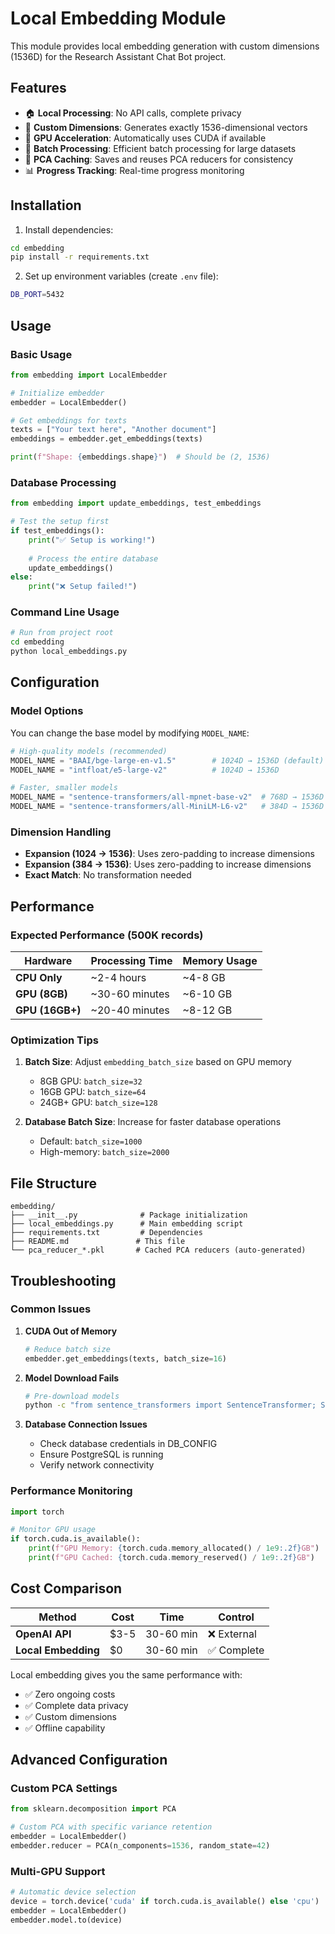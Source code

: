 # Local Embedding Module

This module provides local embedding generation with custom dimensions (1536D) for the Research Assistant Chat Bot project.

## Features

- 🏠 **Local Processing**: No API calls, complete privacy
- 🎯 **Custom Dimensions**: Generates exactly 1536-dimensional vectors
- 🚀 **GPU Acceleration**: Automatically uses CUDA if available
- 🔄 **Batch Processing**: Efficient batch processing for large datasets
- 💾 **PCA Caching**: Saves and reuses PCA reducers for consistency
- 📊 **Progress Tracking**: Real-time progress monitoring

## Installation

1. Install dependencies:
```bash
cd embedding
pip install -r requirements.txt
```

2. Set up environment variables (create `.env` file):
```bash
DB_PORT=5432
```

## Usage

### Basic Usage

```python
from embedding import LocalEmbedder

# Initialize embedder
embedder = LocalEmbedder()

# Get embeddings for texts
texts = ["Your text here", "Another document"]
embeddings = embedder.get_embeddings(texts)

print(f"Shape: {embeddings.shape}")  # Should be (2, 1536)
```

### Database Processing

```python
from embedding import update_embeddings, test_embeddings

# Test the setup first
if test_embeddings():
    print("✅ Setup is working!")
    
    # Process the entire database
    update_embeddings()
else:
    print("❌ Setup failed!")
```

### Command Line Usage

```bash
# Run from project root
cd embedding
python local_embeddings.py
```

## Configuration

### Model Options

You can change the base model by modifying `MODEL_NAME`:

```python
# High-quality models (recommended)
MODEL_NAME = "BAAI/bge-large-en-v1.5"        # 1024D → 1536D (default)
MODEL_NAME = "intfloat/e5-large-v2"          # 1024D → 1536D

# Faster, smaller models
MODEL_NAME = "sentence-transformers/all-mpnet-base-v2"  # 768D → 1536D
MODEL_NAME = "sentence-transformers/all-MiniLM-L6-v2"   # 384D → 1536D
```

### Dimension Handling

- **Expansion (1024 → 1536)**: Uses zero-padding to increase dimensions
- **Expansion (384 → 1536)**: Uses zero-padding to increase dimensions  
- **Exact Match**: No transformation needed

## Performance

### Expected Performance (500K records)

| Hardware | Processing Time | Memory Usage |
|----------|----------------|--------------|
| **CPU Only** | ~2-4 hours | ~4-8 GB |
| **GPU (8GB)** | ~30-60 minutes | ~6-10 GB |
| **GPU (16GB+)** | ~20-40 minutes | ~8-12 GB |

### Optimization Tips

1. **Batch Size**: Adjust `embedding_batch_size` based on GPU memory
   - 8GB GPU: `batch_size=32`
   - 16GB GPU: `batch_size=64` 
   - 24GB+ GPU: `batch_size=128`

2. **Database Batch Size**: Increase for faster database operations
   - Default: `batch_size=1000`
   - High-memory: `batch_size=2000`

## File Structure

```
embedding/
├── __init__.py              # Package initialization
├── local_embeddings.py      # Main embedding script
├── requirements.txt         # Dependencies
├── README.md               # This file
└── pca_reducer_*.pkl       # Cached PCA reducers (auto-generated)
```

## Troubleshooting

### Common Issues

1. **CUDA Out of Memory**
   ```python
   # Reduce batch size
   embedder.get_embeddings(texts, batch_size=16)
   ```

2. **Model Download Fails**
   ```bash
   # Pre-download models
   python -c "from sentence_transformers import SentenceTransformer; SentenceTransformer('BAAI/bge-large-en-v1.5')"
   ```

3. **Database Connection Issues**
   - Check database credentials in DB_CONFIG
   - Ensure PostgreSQL is running
   - Verify network connectivity

### Performance Monitoring

```python
import torch

# Monitor GPU usage
if torch.cuda.is_available():
    print(f"GPU Memory: {torch.cuda.memory_allocated() / 1e9:.2f}GB")
    print(f"GPU Cached: {torch.cuda.memory_reserved() / 1e9:.2f}GB")
```

## Cost Comparison

| Method | Cost | Time | Control |
|--------|------|------|---------|
| **OpenAI API** | $3-5 | 30-60 min | ❌ External |
| **Local Embedding** | $0 | 30-60 min | ✅ Complete |

Local embedding gives you the same performance with:
- ✅ Zero ongoing costs
- ✅ Complete data privacy  
- ✅ Custom dimensions
- ✅ Offline capability

## Advanced Configuration

### Custom PCA Settings

```python
from sklearn.decomposition import PCA

# Custom PCA with specific variance retention
embedder = LocalEmbedder()
embedder.reducer = PCA(n_components=1536, random_state=42)
```

### Multi-GPU Support

```python
# Automatic device selection
device = torch.device('cuda' if torch.cuda.is_available() else 'cpu')
embedder = LocalEmbedder()
embedder.model.to(device)
``` 